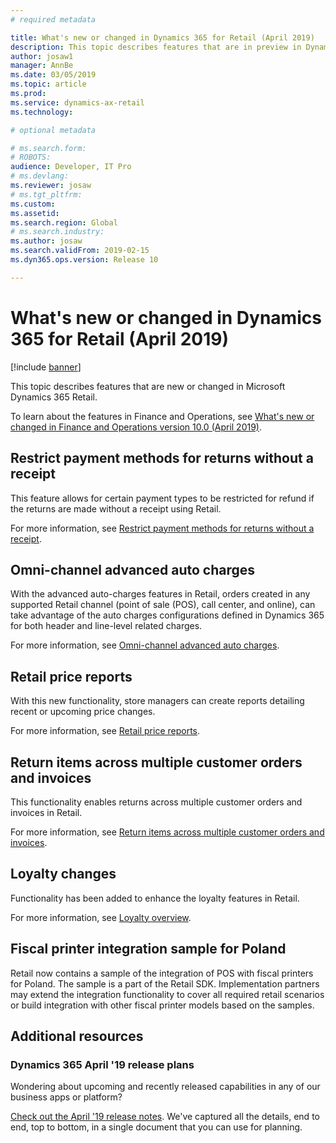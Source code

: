 ```yaml
---
# required metadata

title: What's new or changed in Dynamics 365 for Retail (April 2019)
description: This topic describes features that are in preview in Dynamics 365 Retail. 
author: josaw1
manager: AnnBe
ms.date: 03/05/2019
ms.topic: article
ms.prod: 
ms.service: dynamics-ax-retail
ms.technology: 

# optional metadata

# ms.search.form: 
# ROBOTS: 
audience: Developer, IT Pro
# ms.devlang: 
ms.reviewer: josaw
# ms.tgt_pltfrm: 
ms.custom: 
ms.assetid: 
ms.search.region: Global
# ms.search.industry: 
ms.author: josaw
ms.search.validFrom: 2019-02-15 
ms.dyn365.ops.version: Release 10

---
```

# What's new or changed in Dynamics 365 for Retail (April 2019)

[!include [banner](../../includes/banner.md)]

This topic describes features that are new or changed in Microsoft Dynamics 365 Retail. 

To learn about the features in Finance and Operations, see [What's new or changed in Finance and Operations version 10.0 (April 2019)](https://docs.microsoft.com/dynamics365/unified-operations/fin-and-ops/get-started/whats-new-changed-10).

## Restrict payment methods for returns without a receipt

This feature allows for certain payment types to be restricted for refund if the returns are made without a receipt using Retail.

For more information, see [Restrict payment methods for returns without a receipt](../../retail/payment-methods-restrictions.md).

## Omni-channel advanced auto charges

With the advanced auto-charges features in Retail, orders created in any supported Retail channel (point of sale (POS), call center, and online), can take advantage of the auto charges configurations defined in Dynamics 365 for both header and line-level related charges.

For more information, see [Omni-channel advanced auto charges](../../retail/omni-auto-charges.md).

## Retail price reports

With this new functionality, store managers can create reports detailing recent or upcoming price changes.

For more information, see [Retail price reports](../../retail/price-report.md).

## Return items across multiple customer orders and invoices

This functionality enables returns across multiple customer orders and invoices in Retail.

For more information, see [Return items across multiple customer orders and invoices](../../retail/multireturn.md).

## Loyalty changes

Functionality has been added to enhance the loyalty features in Retail.

For more information, see [Loyalty overview](../../retail/set-up-customer-loyalty-program.md).

## Fiscal printer integration sample for Poland

Retail now contains a sample of the integration of POS with fiscal printers for Poland. The sample is a part of the Retail SDK. Implementation partners may extend the integration functionality to cover all required retail scenarios or build integration with other fiscal printer models based on the samples.

## Additional resources

### Dynamics 365 April '19 release plans

Wondering about upcoming and recently released capabilities in any of our business apps or platform?

[Check out the April '19 release notes](https://docs.microsoft.com/business-applications-release-notes/April19/index). We've captured all the details, end to end, top to bottom, in a single document that you can use for planning.
